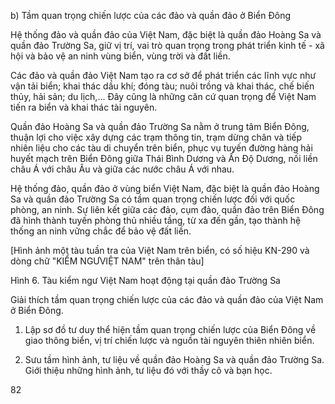 b) Tầm quan trọng chiến lược của các đảo và quần đảo ở Biển Đông

Hệ thống đảo và quần đảo của Việt Nam, đặc biệt là quần đảo Hoàng Sa và quần đảo Trường Sa, giữ vị trí, vai trò quan trọng trong phát triển kinh tế - xã hội và bảo vệ an ninh vùng biển, vùng trời và đất liền.

Các đảo và quần đảo Việt Nam tạo ra cơ sở để phát triển các lĩnh vực như vận tải biển; khai thác dầu khí; đóng tàu; nuôi trồng và khai thác, chế biến thủy, hải sản; du lịch,... Đây cũng là những căn cứ quan trọng để Việt Nam tiến ra biển và khai thác tài nguyên.

Quần đảo Hoàng Sa và quần đảo Trường Sa nằm ở trung tâm Biển Đông, thuận lợi cho việc xây dựng các trạm thông tin, trạm dừng chân và tiếp nhiên liệu cho các tàu di chuyển trên biển, phục vụ tuyến đường hàng hải huyết mạch trên Biển Đông giữa Thái Bình Dương và Ấn Độ Dương, nối liền châu Á với châu Âu và giữa các nước châu Á với nhau.

Hệ thống đảo, quần đảo ở vùng biển Việt Nam, đặc biệt là quần đảo Hoàng Sa và quần đảo Trường Sa có tầm quan trọng chiến lược đối với quốc phòng, an ninh. Sự liên kết giữa các đảo, cụm đảo, quần đảo trên Biển Đông đã hình thành tuyến phòng thủ nhiều tầng, từ xa đến gần, tạo thành hệ thống an ninh vững chắc để bảo vệ đất liền.

[Hình ảnh một tàu tuần tra của Việt Nam trên biển, có số hiệu KN-290 và dòng chữ "KIỂM NGƯVIỆT NAM" trên thân tàu]

Hình 6. Tàu kiểm ngư Việt Nam hoạt động tại quần đảo Trường Sa

Giải thích tầm quan trọng chiến lược của các đảo và quần đảo của Việt Nam ở Biển Đông.

1. Lập sơ đồ tư duy thể hiện tầm quan trọng chiến lược của Biển Đông về giao thông biển, vị trí chiến lược và nguồn tài nguyên thiên nhiên biển.

2. Sưu tầm hình ảnh, tư liệu về quần đảo Hoàng Sa và quần đảo Trường Sa. Giới thiệu những hình ảnh, tư liệu đó với thầy cô và bạn học.

82